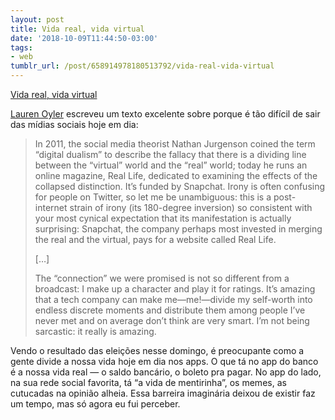 ```yaml
---
layout: post
title: Vida real, vida virtual
date: '2018-10-09T11:44:50-03:00'
tags:
- web
tumblr_url: /post/658914978180513792/vida-real-vida-virtual
---
```

[Vida real, vida virtual](https://thebaffler.com/outbursts/habitual-user-oyler)  

[Lauren Oyler](https://thebaffler.com/outbursts/habitual-user-oyler) escreveu um texto excelente sobre porque é tão difícil de sair das mídias sociais hoje em dia:

> In 2011, the social media theorist Nathan Jurgenson coined the term “digital dualism” to describe the fallacy that there is a dividing line between the “virtual” world and the “real” world; today he runs an online magazine, Real Life, dedicated to examining the effects of the collapsed distinction. It’s funded by Snapchat. Irony is often confusing for people on Twitter, so let me be unambiguous: this is a post-internet strain of irony (its 180-degree inversion) so consistent with your most cynical expectation that its manifestation is actually surprising: Snapchat, the company perhaps most invested in merging the real and the virtual, pays for a website called Real Life.
> 
> […]
> 
> The “connection” we were promised is not so different from a broadcast: I make up a character and play it for ratings. It’s amazing that a tech company can make me—me!—divide my self-worth into endless discrete moments and distribute them among people I’ve never met and on average don’t think are very smart. I’m not being sarcastic: it really is amazing.

Vendo o resultado das eleições nesse domingo, é preocupante como a gente divide a nossa vida hoje em dia nos apps. O que tá no app do banco é a nossa vida real — o saldo bancário, o boleto pra pagar. No app do lado, na sua rede social favorita, tá “a vida de mentirinha”, os memes, as cutucadas na opinião alheia. Essa barreira imaginária deixou de existir faz um tempo, mas só agora eu fui perceber.

